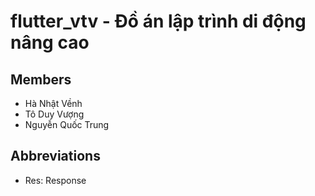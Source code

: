 # flutter_vtv - Đồ án lập trình di động nâng cao

## Members

- Hà Nhật Vềnh
- Tô Duy Vượng
- Nguyễn Quốc Trung

## Abbreviations

- Res: Response
